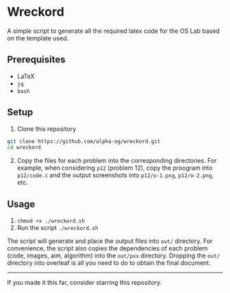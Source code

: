 # Wreckord

A simple script to generate all the required latex code for the OS Lab based on the template used.

## Prerequisites

- LaTeX
- `jq`
- `bash`

## Setup

1. Clone this repository

```bash
git clone https://github.com/alpha-og/wreckord.git
cd wreckord
```

2. Copy the files for each problem into the corresponding directories. For example, when considering `p12` (problem 12), copy the proogram into `p12/code.c` and the output screenshots into `p12/o-1.png`, `p12/o-2.png`, etc.

## Usage

1. `chmod +x ./wreckord.sh`
2. Run the script `./wreckord.sh`

The script will generate and place the output files into `out/` directory. For convenience, the script also copies the dependencies of each problem (code, images, aim, algorithm) into the `out/pxx` directory. Dropping the `out/` directory into overleaf is all you need to do to obtain the final document.

---

If you made it this far, consider starring this repository.

